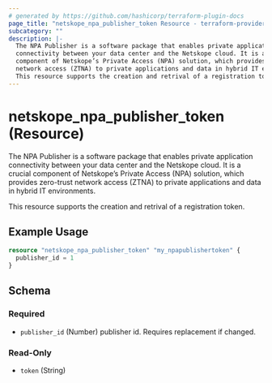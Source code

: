 ```yaml
---
# generated by https://github.com/hashicorp/terraform-plugin-docs
page_title: "netskope_npa_publisher_token Resource - terraform-provider-netskope"
subcategory: ""
description: |-
  The NPA Publisher is a software package that enables private application
  connectivity between your data center and the Netskope cloud. It is a crucial
  component of Netskope’s Private Access (NPA) solution, which provides zero-trust
  network access (ZTNA) to private applications and data in hybrid IT environments.
  This resource supports the creation and retrival of a registration token.
---
```


# netskope_npa_publisher_token (Resource)

The NPA Publisher is a software package that enables private application
connectivity between your data center and the Netskope cloud. It is a crucial 
component of Netskope’s Private Access (NPA) solution, which provides zero-trust 
network access (ZTNA) to private applications and data in hybrid IT environments.

This resource supports the creation and retrival of a registration token.

## Example Usage

```terraform
resource "netskope_npa_publisher_token" "my_npapublishertoken" {
  publisher_id = 1
}
```

<!-- schema generated by tfplugindocs -->
## Schema

### Required

- `publisher_id` (Number) publisher id. Requires replacement if changed.

### Read-Only

- `token` (String)
